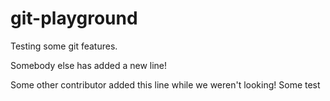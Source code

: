 # git-playground
Testing some git features.

Somebody else has added a new line!

Some other contributor added this line while we weren't looking!
Some test